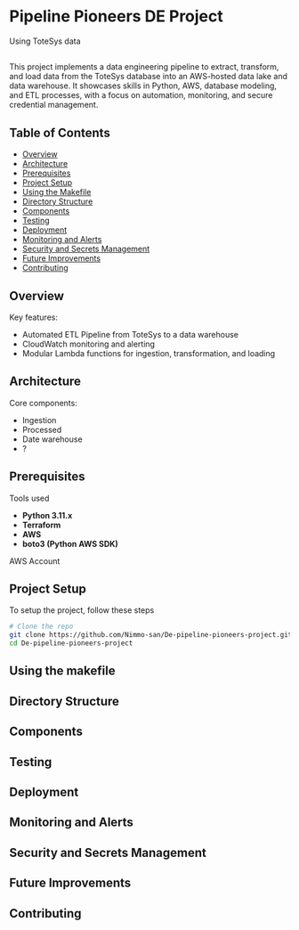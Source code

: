 # Pipeline Pioneers DE Project 
Using ToteSys data

##

This project implements a data engineering pipeline to extract, transform, and load data from the ToteSys database into an AWS-hosted data lake and data warehouse. It showcases skills in Python, AWS, database modeling, and ETL processes, with a focus on automation, monitoring, and secure credential management.

## Table of Contents
- [Overview](#overview)
- [Architecture](#architecture)
- [Prerequisites](#prerequisites)
- [Project Setup](#project-setup)
- [Using the Makefile](#using-the-makefile)
- [Directory Structure](#directory-structure)
- [Components](#components)
- [Testing](#testing)
- [Deployment](#deployment)
- [Monitoring and Alerts](#monitoring-and-alerts)
- [Security and Secrets Management](#security-and-secrets-management)
- [Future Improvements](#future-improvements)
- [Contributing](#contributing)

## Overview

Key features:
- Automated ETL Pipeline from ToteSys to a data warehouse
- CloudWatch monitoring and alerting
- Modular Lambda functions for ingestion, transformation, and loading

## Architecture

Core components:
- Ingestion 
- Processed 
- Date warehouse 
- ?


## Prerequisites 
Tools used
- **Python 3.11.x**
- **Terraform**
- **AWS**
- **boto3 (Python AWS SDK)**

AWS Account

## Project Setup
To setup the project, follow these steps
```sh
# Clone the repo 
git clone https://github.com/Nimmo-san/De-pipeline-pioneers-project.git
cd De-pipeline-pioneers-project
```
## Using the makefile 


## Directory Structure


## Components

## Testing 

## Deployment

## Monitoring and Alerts

## Security and Secrets Management 

## Future Improvements

## Contributing
